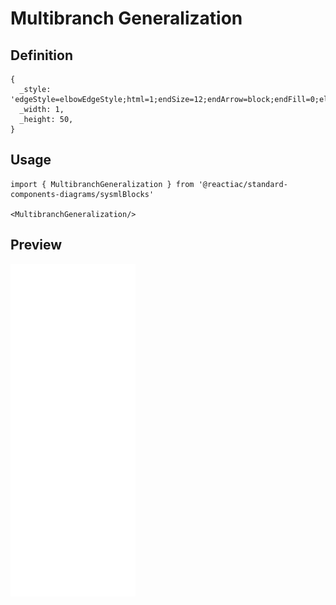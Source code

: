 # Multibranch Generalization

## Definition

```
{
  _style: 'edgeStyle=elbowEdgeStyle;html=1;endSize=12;endArrow=block;endFill=0;elbow=horizontal;rounded=0;labelBackgroundColor=default;fontFamily=Helvetica;fontSize=11;fontColor=default;shape=connector;',
  _width: 1,
  _height: 50,
}
```

## Usage

```
import { MultibranchGeneralization } from '@reactiac/standard-components-diagrams/sysmlBlocks'

<MultibranchGeneralization/>
```

## Preview

<img src="./multibranch-generalization.png" width="200"/>

